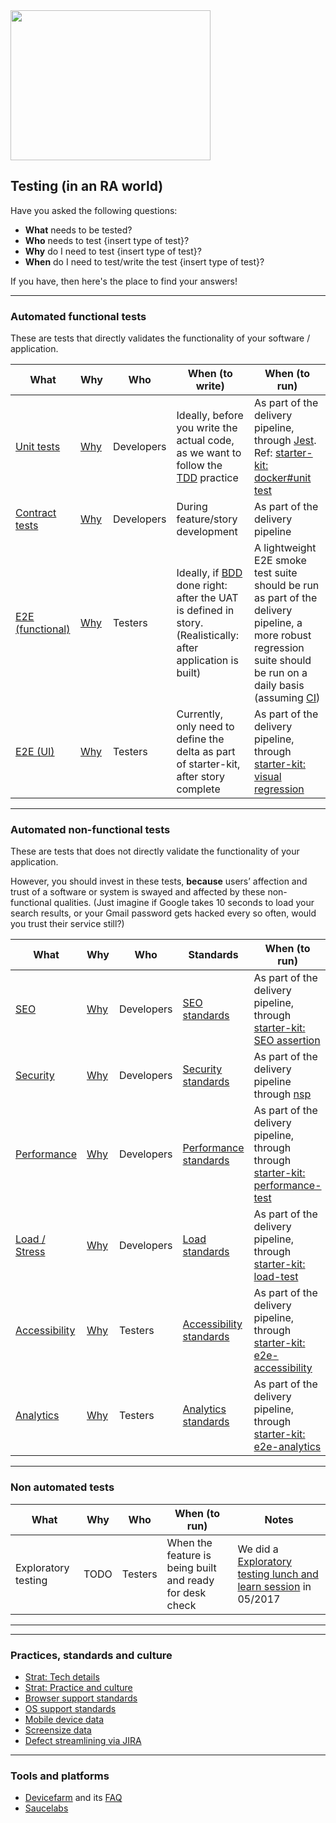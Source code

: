 <img src="https://i.imgur.com/hpDNFJy.png" width=320 height=240>

## Testing (in an RA world)

Have you asked the following questions: 

- __What__ needs to be tested?
- __Who__ needs to test {insert type of test}?
- __Why__ do I need to test {insert type of test}?
- __When__ do I need to test/write the test {insert type of test}?

If you have, then here's the place to find your answers!

---

### Automated functional tests
These are tests that directly validates the functionality of your software / application.


| What | Why | Who | When (to write) | When (to run) |
| ---- | --- | --- | --------------- | ------------- |
| [Unit tests](functional/unit.md) |[Why](functional/unit.md#why)| Developers | Ideally, before you write the actual code, as we want to follow the [TDD](https://en.wikipedia.org/wiki/Test-driven_development) practice| As part of the delivery pipeline, through [Jest](https://facebook.github.io/jest/). Ref: [starter-kit: docker#unit test](https://github.com/telusdigital/telus-isomorphic-starter-kit/blob/6226eeb9998247eed430ddf686028a992f115dfc/DOCKER.md#unit-testing) |
| [Contract tests](functional/consumer_driven_contracts.md) | [Why](functional/consumer_driven_contracts.md#illustrating-the-problem) | Developers | During feature/story development | As part of the delivery pipeline |
| [E2E (functional)](functional/e2e.md) | [Why](functional/e2e.md#why) | Testers | Ideally, if [BDD](https://en.wikipedia.org/wiki/Behavior-driven_development) done right: after the UAT is defined in story. (Realistically: after application is built) | A lightweight E2E smoke test suite should be run as part of the delivery pipeline, a more robust regression suite should be run on a daily basis (assuming [CI](../process/continuous-integration.md)) |
| [E2E (UI)](functional/visual-regression.md) | [Why](functional/visual-regression.md#why) | Testers | Currently, only need to define the delta as part of starter-kit, after story complete  | As part of the delivery pipeline, through [starter-kit: visual regression](https://github.com/telusdigital/telus-isomorphic-starter-kit/blob/6226eeb9998247eed430ddf686028a992f115dfc/e2e/test/assertions/compareScreenshot.js) |

---

### Automated non-functional tests
These are tests that does not directly validate the functionality of your application. 

However, you should invest in these tests, __because__ users’ affection and trust of a software or system is swayed and affected by these non-functional qualities. (Just imagine if Google takes 10 seconds to load your search results, or your Gmail password gets hacked every so often, would you trust their service still?)

| What | Why | Who | Standards | When (to run) |
| ---- | --- | --- | ---------------- | ------------- |
| [SEO](nonfunctional/seo.md) | [Why](nonfunctional/seo.md#why) | Developers | [SEO standards](standards/seo.md) | As part of the delivery pipeline, through [starter-kit: SEO assertion](https://github.com/telusdigital/telus-isomorphic-starter-kit/blob/master/e2e/nightwatch.conf.js#L15) |
| [Security](nonfunctional/security.md) | [Why](nonfunctional/security.md#why) | Developers | [Security standards](standards/security.md) | As part of the delivery pipeline through [nsp](https://www.npmjs.com/package/nsp) |
| [Performance](nonfunctional/performance.md) | [Why](nonfunctional/performance.md#why) | Developers | [Performance standards](standards/performance.md) | As part of the delivery pipeline, through through [starter-kit: performance-test](https://github.com/telusdigital/telus-isomorphic-starter-kit/tree/master/performance-test) |
| [Load / Stress](nonfunctional/load.md) | [Why](nonfunctional/load.md#why) | Developers | [Load standards](standards/load.md) | As part of the delivery pipeline, through [starter-kit: load-test](https://github.com/telusdigital/telus-isomorphic-starter-kit/tree/master/load-test) |
| [Accessibility](nonfunctional/accessibility.md) | [Why](nonfunctional/accessibility.md#why) | Testers | [Accessibility standards](standards/accessibility.md) | As part of the delivery pipeline, through [starter-kit: e2e-accessibility](https://github.com/telusdigital/telus-isomorphic-starter-kit/blob/master/e2e/nightwatch.conf.js#L14)  |
| [Analytics](nonfunctional/analytics.md) | [Why](nonfunctional/analytics.md#why) | Testers | [Analytics standards](standards/analytics.md) | As part of the delivery pipeline, through [starter-kit: e2e-analytics](https://github.com/telusdigital/telus-isomorphic-starter-kit/blob/master/e2e/test/assertions/dataLayer.js)  |

---
### Non automated tests

| What | Why | Who | When (to run) | Notes |
| ---- | --- | --- | ------------- | ----- | 
| Exploratory testing | TODO | Testers | When the feature is being built and ready for desk check | We did a [Exploratory testing lunch and learn session](https://docs.google.com/a/telus.com/presentation/d/1_i45rCsNOMyJSyHr-niBbPZgyauYYbXBW5WXr9TUTYw/edit?usp=drive_web) in 05/2017|

---

---

### Practices, standards and culture
- [Strat: Tech details](strat/strat_tech_detail.md)
- [Strat: Practice and culture](strat/strat_practice_culture.md)
- [Browser support standards](standards/browser.md)
- [OS support standards](standards/os.md)
- [Mobile device data](standards/mobiledevice.md)
- [Screensize data](standads/screensize.md)
- [Defect streamlining via JIRA](standards/defect.md)

---

### Tools and platforms
- [Devicefarm](tools_platforms/devicefarm.md) and its [FAQ](tools_platforms/devicefarmfaq.md)
- [Saucelabs](tools_platforms/saucelabs.md)